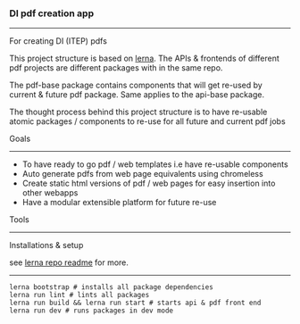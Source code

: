 ### DI pdf creation app

_____________________________

For creating DI (ITEP) pdfs

This project structure is based on [lerna](https://github.com/lerna/lerna). The APIs & frontends of different pdf projects are different packages with in the same repo.

The pdf-base package contains components that will get re-used by current & future pdf package. Same applies to the api-base package.

The thought process behind this project structure is to have re-usable atomic packages / components to re-use for all future and current pdf jobs

Goals

___________________

- To have ready to go pdf / web templates i.e have re-usable components
- Auto generate pdfs from web page equivalents using chromeless
- Create static html versions of pdf / web pages for easy insertion into other webapps
- Have a modular extensible platform for future re-use

Tools

_________


Installations & setup

see [lerna repo readme](https://github.com/lerna/lerna) for more.

______________

```
lerna bootstrap # installs all package dependencies
lerna run lint # lints all packages
lerna run build && lerna run start # starts api & pdf front end
lerna run dev # runs packages in dev mode

```
